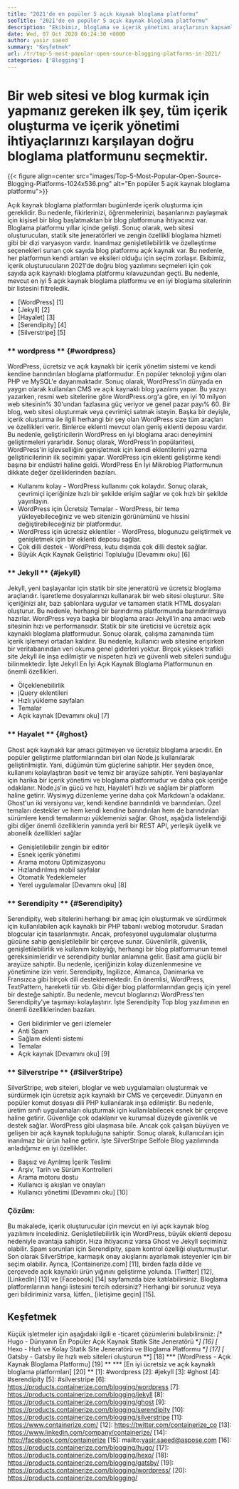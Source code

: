 ```yaml
---
title: "2021'de en popüler 5 açık kaynak bloglama platformu" 
seoTitle: "2021'de en popüler 5 açık kaynak bloglama platformu" 
description: "Ekibimiz, bloglama ve içerik yönetimi araçlarının kapsamlı bir listesinden geçti ve kısa listeleme Top 5 Açık Kaynak bloglama platformumuz var." 
date: Wed, 07 Oct 2020 06:24:30 +0000
author: yasir saeed
summary: "Keşfetmek" 
url: /tr/top-5-most-popular-open-source-blogging-platforms-in-2021/
categories: ['Blogging']
---
```


# Bir web sitesi ve blog kurmak için yapmanız gereken ilk şey, tüm içerik oluşturma ve içerik yönetimi ihtiyaçlarınızı karşılayan doğru bloglama platformunu seçmektir.

{{< figure align=center src="images/Top-5-Most-Popular-Open-Source-Blogging-Platforms-1024x536.png" alt="En popüler 5 açık kaynak bloglama platformu">}}

Açık kaynak bloglama platformları bugünlerde içerik oluşturma için gereklidir. Bu nedenle, fikirlerinizi, öğrenmelerinizi, başarılarınızı paylaşmak için kişisel bir blog başlatmaktan bir blog platformuna ihtiyacınız var. Bloglama platformu yıllar içinde gelişti. Sonuç olarak, web sitesi oluşturucuları, statik site jeneratörleri ve zengin özellikli bloglama hizmeti gibi bir dizi varyasyon vardır.
İnanılmaz genişletilebilirlik ve özelleştirme seçenekleri sunan çok sayıda blog platformu açık kaynak var. Bu nedenle, her platformun kendi artıları ve eksileri olduğu için seçim zorlaşır. Ekibimiz, içerik oluşturucuların 2021'de doğru blog yazılımını seçmeleri için çok sayıda açık kaynaklı bloglama platformu kılavuzundan geçti. Bu nedenle, mevcut en iyi 5 açık kaynak bloglama platformu ve en iyi bloglama sitelerinin bir listesini filtreledik.
  * [WordPress] [1]
  * [Jekyll] [2]
  * [Hayalet] [3]
  * [Serendipity] [4]
  * [Silverstripe] [5]

### ** wordpress ** {#wordpress}
WordPress, ücretsiz ve açık kaynaklı bir içerik yönetim sistemi ve kendi kendine barındırılan bloglama platformudur. En popüler teknoloji yığını olan PHP ve MySQL'e dayanmaktadır. Sonuç olarak, WordPress'in dünyada en yaygın olarak kullanılan CMS ve açık kaynaklı blog yazılımı yapar. Bu yazıyı yazarken, resmi web sitelerine göre WordPress.org'a göre, en iyi 10 milyon web sitesinin% 30'undan fazlasına güç veriyor ve genel pazar payı% 60.
Bir blog, web sitesi oluşturmak veya çevrimiçi satmak isteyin. Başka bir deyişle, içerik oluşturma ile ilgili herhangi bir şey olan WordPress size tüm araçları ve özellikleri verir. Binlerce eklenti mevcut olan geniş eklenti deposu vardır. Bu nedenle, geliştiricilerin WordPress en iyi bloglama aracı deneyimini geliştirmeleri yararlıdır.
Sonuç olarak, WordPress’in popülaritesi, WordPress'in işlevselliğini genişletmek için kendi eklentilerini yazma geliştiricilerinin ilk seçimini yapar. WordPress için eklenti geliştirme kendi başına bir endüstri haline geldi.
WordPress En İyi Mikroblog Platformunun dikkate değer özelliklerinden bazıları.
  * Kullanımı kolay - WordPress kullanımı çok kolaydır. Sonuç olarak, çevrimiçi içeriğinize hızlı bir şekilde erişim sağlar ve çok hızlı bir şekilde yayınlayın.
  * WordPress için Ücretsiz Temalar - WordPress, bir tema yükleyebileceğiniz ve web sitenizin görünümünü ve hissini değiştirebileceğiniz bir platformdur.
  * WordPress için ücretsiz eklentiler - WordPress, blogunuzu geliştirmek ve genişletmek için bir eklenti deposu sağlar.
  * Çok dilli destek - WordPress, kutu dışında çok dilli destek sağlar.
  * Büyük Açık Kaynak Geliştirici Topluluğu
    [Devamını oku] [6]

### ** Jekyll ** {#jekyll}
Jekyll, yeni başlayanlar için statik bir site jeneratörü ve ücretsiz bloglama araçlarıdır. İşaretleme dosyalarınızı kullanarak bir web sitesi oluşturur. Site içeriğinizi alır, bazı şablonlara uygular ve tamamen statik HTML dosyaları oluşturur. Bu nedenle, herhangi bir barındırma platformunda barındırılmaya hazırlar.
WordPress veya başka bir bloglama aracı Jekyll’in ana amacı web sitesinin hızı ve performansıdır. Statik bir site üreticisi ve ücretsiz açık kaynaklı bloglama platformudur. Sonuç olarak, çalışma zamanında tüm içerik işlemeyi ortadan kaldırır. Bu nedenle, kullanıcı web sitesine erişirken bir veritabanından veri okuma genel giderleri yoktur. Birçok yüksek trafikli site Jekyll ile inşa edilmiştir ve nispeten hızlı ve güvenli web siteleri sunduğu bilinmektedir.
İşte Jekyll En İyi Açık Kaynak Bloglama Platformunun en önemli özellikleri.
  * Ölçeklenebilirlik
  * jQuery eklentileri
  * Hızlı yükleme sayfaları
  * Temalar
  * Açık kaynak
    [Devamını oku] [7]

### ** Hayalet ** {#ghost}
Ghost açık kaynaklı kar amacı gütmeyen ve ücretsiz bloglama aracıdır. En popüler geliştirme platformlarından biri olan Node.js kullanılarak geliştirilmiştir. Yani, düğümün tüm güçlerine sahiptir. Her şeyden önce, kullanımı kolaylaştıran basit ve temiz bir arayüze sahiptir. Yeni başlayanlar için harika bir içerik yönetimi ve bloglama platformudur ve daha çok içeriğe odaklanır.
Node.js'in gücü ve hızı, Hayalet'i hızlı ve sağlam bir platform haline getirir. Wysiwyg düzenleme yerine daha çok Markdown'a odaklanır. Ghost'un iki versiyonu var, kendi kendine barındırıldı ve barındırılan. Özel temaları destekler ve hem kendi kendine barındırılan hem de barındırılan sürümlere kendi temalarınızı yüklemenizi sağlar.
Ghost, aşağıda listelendiği gibi diğer önemli özelliklerin yanında yerli bir REST API, yerleşik üyelik ve abonelik özellikleri sağlar
  * Genişletilebilir zengin bir editör
  * Esnek içerik yönetimi
  * Arama motoru Optimizasyonu
  * Hızlandırılmış mobil sayfalar
  * Otomatik Yedeklemeler
  * Yerel uygulamalar
    [Devamını oku] [8]

### ** Serendipity ** {#Serendipity}
Serendipity, web sitelerini herhangi bir amaç için oluşturmak ve sürdürmek için kullanılabilen açık kaynaklı bir PHP tabanlı weblog motorudur. Sıradan blogcular için tasarlanmıştır. Ancak, profesyonel uygulamalar oluşturma gücüne sahip genişletilebilir bir çerçeve sunar.
Güvenilirlik, güvenlik, genişletilebilirlik ve kullanım kolaylığı, herhangi bir blog platformunun temel gereksinimleridir ve serendipity bunlar anlamına gelir. Basit ama güçlü bir arayüze sahiptir. Bu nedenle, içeriğinizin kolay düzenlenmesine ve yönetimine izin verir.
Serendipity, İngilizce, Almanca, Danimarka ve Fransızca gibi birçok dili desteklemektedir. En önemlisi, WordPress, TextPattern, hareketli tür vb. Gibi diğer blog platformlarından geçiş için yerel bir desteğe sahiptir. Bu nedenle, mevcut bloglarınızı WordPress'ten Serendipity'ye taşımayı kolaylaştırır.
İşte Serendipity Top blog yazılımının en önemli özelliklerinden bazıları.
  * Geri bildirimler ve geri izlemeler
  * Anti Spam
  * Sağlam eklenti sistemi
  * Temalar
  * Açık kaynak
    [Devamını oku] [9]

### ** Silverstripe ** {#SilverStripe}
SilverStripe, web siteleri, bloglar ve web uygulamaları oluşturmak ve sürdürmek için ücretsiz açık kaynaklı bir CMS ve çerçevedir. Dünyanın en popüler komut dosyası dili PHP kullanılarak inşa edilmiştir. Bu nedenle, üretim sınıfı uygulamaları oluşturmak için kullanılabilecek esnek bir çerçeve haline getirir.
Güvenliğe çok odaklanır ve kurumsal düzeyde güvenlik ve destek sağlar. WordPress gibi ulaşmasa bile. Ancak çok çalışan büyüyen ve gelişen bir açık kaynak topluluğuna sahiptir. Sonuç olarak, kullanıcıları için inanılmaz bir ürün haline getirir.
İşte SilverStripe Selfole Blog yazılımında anladığımız en iyi özellikler.
  * Başsız ve Ayrılmış İçerik Teslimi
  * Arşiv, Tarih ve Sürüm Kontrolleri
  * Arama motoru dostu
  * Kullanıcı iş akışları ve onayları
  * Kullanıcı yönetimi
    [Devamını oku] [10]

### Çözüm:
Bu makalede, içerik oluşturucular için mevcut en iyi açık kaynak blog yazılımını incelediniz. Genişletilebilirlik için WordPress, büyük eklenti deposu nedeniyle avantaja sahiptir. Hıza ihtiyacınız varsa Ghost ve Jekyll seçiminiz olabilir. Spam sorunları için Serendipity, spam kontrol özelliği oluşturmuştur. Son olarak SilverStripe, karmaşık onay akışlarını ayarlamak isteyenler için bir seçim olabilir.
Ayrıca, [Containerize.com] [11], birden fazla dilde ve çerçevede açık kaynaklı ürün yığınını geliştirme yolunda. [Twitter] [12], [LinkedIn] [13] ve [Facebook] [14] sayfamızda bize katılabilirsiniz. Bloglama platformlarının hangi listesini tercih edersiniz? Herhangi bir sorunuz veya geri bildiriminiz varsa, lütfen_ [iletişime geçin] [15].

## Keşfetmek
Küçük işletmeler için aşağıdaki ilgili e -ticaret çözümlerini bulabilirsiniz:
  *[** Hugo - Dünyanın En Popüler Açık Kaynak Statik Site Jeneratörü **] [16]
  *[** Hexo - Hızlı ve Kolay Statik Site Jeneratörü ve Bloglama Platformu **] [17]
  *[** Gatsby - Gatsby ile hızlı web siteleri oluşturun **] [18]
  *** [WordPress - Açık Kaynak Bloglama Platformu] [19] **
  *** [En iyi ücretsiz ve açık kaynaklı bloglama platformları] [20] **
[1]: #wordpress
[2]: #jekyll
[3]: #ghost
[4]: #serendipity
[5]: #silverstripe
[6]: https://products.containerize.com/blogging/wordpress
[7]: https://products.containerize.com/blogging/jekyll
[8]: https://products.containerize.com/blogging/ghost
[9]: https://products.containerize.com/blogging/serendipity
[10]: https://products.containerize.com/blogging/silverstripe
[11]: https://www.containerize.com/
[12]: https://twitter.com/containerize_co
[13]: https://www.linkedin.com/company/containerize/
[14]: http://facebook.com/containerize
[15]: mailto:yasir.saeed@aspose.com
[16]: https://products.containerize.com/blogging/hugo/
[17]: https://products.containerize.com/blogging/hexo/
[18]: https://products.containerize.com/blogging/gatsby/
[19]: https://products.containerize.com/blogging/wordpress/
[20]: https://products.containerize.com/blogging/
